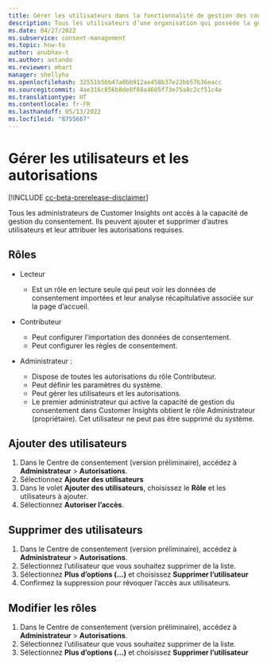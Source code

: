 ```yaml
---
title: Gérer les utilisateurs dans la fonctionnalité de gestion des consentements
description: Tous les utilisateurs d’une organisation qui possède la gestion des consentements peuvent accéder au service. Les administrateurs ajoutent des utilisateurs et leur attribuent les autorisations requises dans Customer Insights.
ms.date: 04/27/2022
ms.subservice: consent-management
ms.topic: how-to
author: anubhav-t
ms.author: antando
ms.reviewer: mhart
manager: shellyha
ms.openlocfilehash: 32551b5bb47a0bb912ae458b37e22bb57b36eacc
ms.sourcegitcommit: 4ae316c856b8de0f08a4605f73e75a8c2cf51c4e
ms.translationtype: HT
ms.contentlocale: fr-FR
ms.lasthandoff: 05/13/2022
ms.locfileid: "8755667"
---
```

# <a name="manage-users-and-permissions"></a>Gérer les utilisateurs et les autorisations

[!INCLUDE [cc-beta-prerelease-disclaimer](includes/cc-beta-prerelease-disclaimer.md)]

Tous les administrateurs de Customer Insights ont accès à la capacité de gestion du consentement. Ils peuvent ajouter et supprimer d’autres utilisateurs et leur attribuer les autorisations requises.

## <a name="roles"></a>Rôles

- Lecteur
    - Est un rôle en lecture seule qui peut voir les données de consentement importées et leur analyse récapitulative associée sur la page d’accueil.

- Contributeur
    - Peut configurer l’importation des données de consentement.
    - Peut configurer les règles de consentement.

- Administrateur : 
    - Dispose de toutes les autorisations du rôle Contributeur.
    - Peut définir les paramètres du système.
    - Peut gérer les utilisateurs et les autorisations.
    - Le premier administrateur qui active la capacité de gestion du consentement dans Customer Insights obtient le rôle Administrateur (propriétaire). Cet utilisateur ne peut pas être supprimé du système.

## <a name="add-users"></a>Ajouter des utilisateurs

1. Dans le Centre de consentement (version préliminaire), accédez à **Administrateur** > **Autorisations**.
1. Sélectionnez **Ajouter des utilisateurs**
1. Dans le volet **Ajouter des utilisateurs**, choisissez le **Rôle** et les utilisateurs à ajouter. 
1. Sélectionnez **Autoriser l’accès**. 

## <a name="remove-users"></a>Supprimer des utilisateurs

1. Dans le Centre de consentement (version préliminaire), accédez à **Administrateur** > **Autorisations**.
1. Sélectionnez l’utilisateur que vous souhaitez supprimer de la liste.
1. Sélectionnez **Plus d’options (...)** et choisissez **Supprimer l’utilisateur**
1. Confirmez la suppression pour révoquer l’accès aux utilisateurs.

## <a name="change-roles"></a>Modifier les rôles

1. Dans le Centre de consentement (version préliminaire), accédez à **Administrateur** > **Autorisations**.
1. Sélectionnez l’utilisateur que vous souhaitez supprimer de la liste.
1. Sélectionnez **Plus d’options (...)** et choisissez **Supprimer l’utilisateur**
